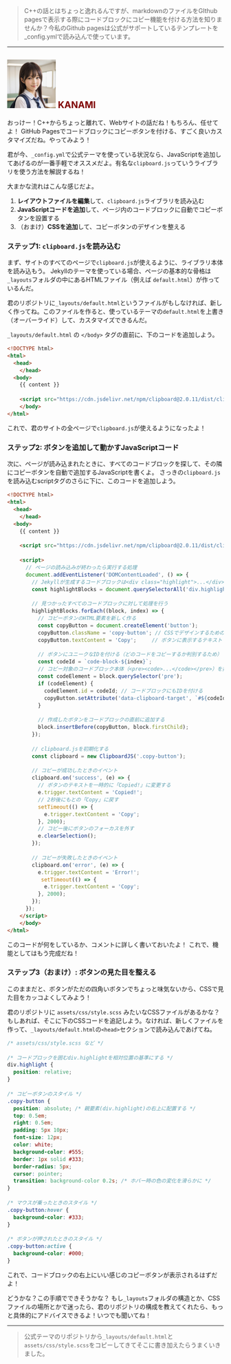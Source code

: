 > C++の話とはちょっと逸れるんですが、markdownのファイルをGIthub pagesで表示する際にコードブロックにコピー機能を付ける方法を知りませんか？今私のGithub pagesは公式がサポートしているテンプレートを_config.ymlで読み込んで使っています。

***
## ![](./img/KANAMI.png "KANAMI") <font color="Maroon">KANAMI</font>

おっけー！C++からちょっと離れて、Webサイトの話だね！もちろん、任せてよ！
GitHub Pagesでコードブロックにコピーボタンを付ける、すごく良いカスタマイズだね。やってみよう！

君が今、`_config.yml`で公式テーマを使っている状況なら、JavaScriptを追加してあげるのが一番手軽でオススメだよ。有名な`clipboard.js`っていうライブラリを使う方法を解説するね！

大まかな流れはこんな感じだよ。

1.  **レイアウトファイルを編集**して、`clipboard.js`ライブラリを読み込む
2.  **JavaScriptコードを追加**して、ページ内のコードブロックに自動でコピーボタンを設置する
3.  （おまけ）**CSSを追加**して、コピーボタンのデザインを整える

### ステップ1: `clipboard.js`を読み込む

まず、サイトのすべてのページで`clipboard.js`が使えるように、ライブラリ本体を読み込もう。
Jekyllのテーマを使っている場合、ページの基本的な骨格は`_layouts`フォルダの中にあるHTMLファイル（例えば `default.html`）が作っているんだ。

君のリポジトリに`_layouts/default.html`というファイルがもしなければ、新しく作ってね。このファイルを作ると、使っているテーマの`default.html`を上書き（オーバーライド）して、カスタマイズできるんだ。

`_layouts/default.html` の `</body>` タグの直前に、下のコードを追加しよう。

```html
<!DOCTYPE html>
<html>
  <head>
    </head>
  <body>
    {{ content }}

    <script src="https://cdn.jsdelivr.net/npm/clipboard@2.0.11/dist/clipboard.min.js"></script>
    </body>
</html>
```

これで、君のサイトの全ページで`clipboard.js`が使えるようになったよ！

### ステップ2: ボタンを追加して動かすJavaScriptコード

次に、ページが読み込まれたときに、すべてのコードブロックを探して、その隣にコピーボタンを自動で追加するJavaScriptを書くよ。
さっきの`clipboard.js`を読み込むscriptタグのさらに下に、このコードを追加しよう。

```html
<!DOCTYPE html>
<html>
  <head>
    </head>
  <body>
    {{ content }}

    <script src="https://cdn.jsdelivr.net/npm/clipboard@2.0.11/dist/clipboard.min.js"></script>
    
    <script>
      // ページの読み込みが終わったら実行する処理
      document.addEventListener('DOMContentLoaded', () => {
        // Jekyllが生成するコードブロックは<div class="highlight">...</div>で囲まれていることが多い
        const highlightBlocks = document.querySelectorAll('div.highlight');

        // 見つかったすべてのコードブロックに対して処理を行う
        highlightBlocks.forEach((block, index) => {
          // コピーボタンのHTML要素を新しく作る
          const copyButton = document.createElement('button');
          copyButton.className = 'copy-button'; // CSSでデザインするためのクラス名
          copyButton.textContent = 'Copy';     // ボタンに表示するテキスト

          // ボタンにユニークなIDを付ける（どのコードをコピーするか判別するため）
          const codeId = `code-block-${index}`;
          // コピー対象のコードブロック本体（<pre><code>...</code></pre>）を探す
          const codeElement = block.querySelector('pre');
          if (codeElement) {
            codeElement.id = codeId; // コードブロックにもIDを付ける
            copyButton.setAttribute('data-clipboard-target', `#${codeId}`); // ボタンにコピー対象のIDを教える
          }

          // 作成したボタンをコードブロックの直前に追加する
          block.insertBefore(copyButton, block.firstChild);
        });

        // clipboard.jsを初期化する
        const clipboard = new ClipboardJS('.copy-button');

        // コピーが成功したときのイベント
        clipboard.on('success', (e) => {
          // ボタンのテキストを一時的に「Copied!」に変更する
          e.trigger.textContent = 'Copied!';
          // 2秒後にもとの「Copy」に戻す
          setTimeout(() => {
            e.trigger.textContent = 'Copy';
          }, 2000);
          // コピー後にボタンのフォーカスを外す
          e.clearSelection();
        });

        // コピーが失敗したときのイベント
        clipboard.on('error', (e) => {
          e.trigger.textContent = 'Error!';
           setTimeout(() => {
            e.trigger.textContent = 'Copy';
          }, 2000);
        });
      });
    </script>
    </body>
</html>
```

このコードが何をしているか、コメントに詳しく書いておいたよ！
これで、機能としてはもう完成だね！

### ステップ3（おまけ）: ボタンの見た目を整える

このままだと、ボタンがただの四角いボタンでちょっと味気ないから、CSSで見た目をカッコよくしてみよう！

君のリポジトリに `assets/css/style.scss` みたいなCSSファイルがあるかな？もしあれば、そこに下のCSSコードを追記しよう。なければ、新しくファイルを作って、`_layouts/default.html`の`<head>`セクションで読み込んであげてね。

```css
/* assets/css/style.scss など */

/* コードブロックを囲むdiv.highlightを相対位置の基準にする */
div.highlight {
  position: relative;
}

/* コピーボタンのスタイル */
.copy-button {
  position: absolute; /* 親要素(div.highlight)の右上に配置する */
  top: 0.5em;
  right: 0.5em;
  padding: 5px 10px;
  font-size: 12px;
  color: white;
  background-color: #555;
  border: 1px solid #333;
  border-radius: 5px;
  cursor: pointer;
  transition: background-color 0.2s; /* ホバー時の色の変化を滑らかに */
}

/* マウスが乗ったときのスタイル */
.copy-button:hover {
  background-color: #333;
}

/* ボタンが押されたときのスタイル */
.copy-button:active {
  background-color: #000;
}
```

これで、コードブロックの右上にいい感じのコピーボタンが表示されるはずだよ！

どうかな？この手順でできそうかな？
もし`_layouts`フォルダの構造とか、CSSファイルの場所とかで迷ったら、君のリポジトリの構成を教えてくれたら、もっと具体的にアドバイスできるよ！いつでも聞いてね！

***
> 公式テーマのリポジトリから`_layouts/default.html`と`assets/css/style.scss`をコピーしてきてそこに書き加えたらうまくいきました。
